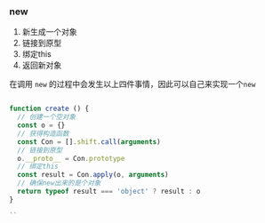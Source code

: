 ### new


1. 新生成一个对象
2. 链接到原型
3. 绑定this
4. 返回新对象

在调用 `new` 的过程中会发生以上四件事情，因此可以自己来实现一个`new`
```javascript

function create () {
  // 创建一个空对象
  const o = {}
  // 获得构造函数
  const Con = [].shift.call(arguments)
  // 链接到原型
  o.__proto__ = Con.prototype
  // 绑定this
  const result = Con.apply(o, arguments)
  // 确保new出来的是个对象
  return typeof result === 'object' ? result : o
}

``